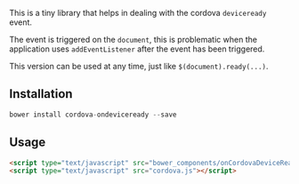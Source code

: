 This is a tiny library that helps in dealing with the cordova `deviceready` event.

The event is triggered on the `document`, this is problematic when the application uses `addEventListener` after the event has been triggered.

This version can be used at any time, just like `$(document).ready(...)`.

## Installation

```javascript
bower install cordova-ondeviceready --save
```

## Usage

```html
<script type="text/javascript" src="bower_components/onCordovaDeviceReady.js"></script>
<script type="text/javascript" src="cordova.js"></script>
```
